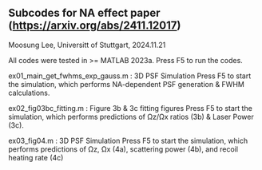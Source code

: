 ## Subcodes for NA effect paper (https://arxiv.org/abs/2411.12017)
Moosung Lee, Universitt of Stuttgart, 2024.11.21

All codes were tested in >= MATLAB 2023a.
Press F5 to run the codes.


ex01_main_get_fwhms_exp_gauss.m :  3D PSF Simulation
Press F5 to start the simulation, which performs NA-dependent PSF generation & FWHM calculations.

ex02_fig03bc_fitting.m :  Figure 3b & 3c fitting figures
Press F5 to start the simulation, which performs predictions of Ωz/Ωx ratios (3b) & Laser Power (3c).

ex03_fig04.m :  3D PSF Simulation
Press F5 to start the simulation, which performs predictions of Ωz, Ωx (4a), scattering power (4b), and recoil heating rate (4c)
